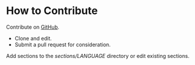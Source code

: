 # How to Contribute #

Contribute on [GitHub](https://github.com/unixsheikh/phpthewrongway).

 * Clone and edit.
 * Submit a pull request for consideration.

Add sections to the _sections/LANGUAGE_ directory or edit existing sections.
